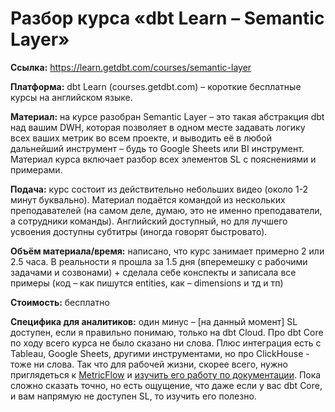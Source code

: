 # Разбор курса «dbt Learn – Semantic Layer»

**Ссылка:**  https://learn.getdbt.com/courses/semantic-layer

**Платформа:** dbt Learn (courses.getdbt.com) – короткие бесплатные курсы на английском языке. 

**Материал:** на курсе разобран Semantic Layer – это такая абстракция dbt над вашим DWH, которая позволяет в одном месте задавать логику всех ваших метрик во всем проекте, и выводить её в любой дальнейший инструмент – будь то Google Sheets или BI инструмент. Материал курса включает разбор всех элементов SL с пояснениями и примерами.

**Подача:** курс состоит из действительно небольших видео (около 1-2 минут буквально). Материал подаётся командой из нескольких преподавателей (на самом деле, думаю, это не именно преподаватели, а сотрудники команды). Английский доступный, но для лучшего усвоения доступны субтитры (иногда говорят быстровато).

**Объём материала/время:** написано, что курс занимает примерно 2 или 2.5 часа. В реальности я прошла за 1.5 дня (вперемешку с рабочими задачами и созвонами) + сделала себе конспекты и записала все примеры (код – как пишутся entities, как – dimensions и тд и тп)

**Стоимость:** бесплатно

**Специфика для аналитиков:** один минус – [на данный момент] SL доступен, если я правильно понимаю, только на dbt Cloud. Про dbt Core по ходу всего курса не было сказано ни слова. Плюс интеграция есть с Tableau, Google Sheets, другими инструментами, но про ClickHouse - тоже ни слова. Так что для рабочей жизни, скорее всего, нужно приглядеться к [MetricFlow](https://docs.getdbt.com/docs/build/about-metricflow) и [изучить его работу по документации](https://docs.getdbt.com/docs/build/metricflow-commands). Пока сложно сказать точно, но есть ощущение, что даже если у вас dbt Core, и вам напрямую не доступен SL, то изучить его полезно.

